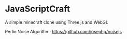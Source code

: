 # JavaScriptCraft
A simple minecraft clone using Three.js and WebGL

Perlin Noise Algorithm: https://github.com/josephg/noisejs
